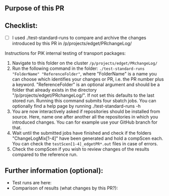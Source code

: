 ## Purpose of this PR

## Checklist:

- [ ] I used ./test-standard-runs to compare and archive the changes introduced by this PR in /p/projects/edget/PRchangeLog/

Instructions for PIK internal testing of transport packages:

  1.  Navigate to this folder on the cluster `/p/projects/edget/PRchangeLog/`
  2.  Run the following command in the folder: `./test-standard-runs "FolderName" "ReferenceFolder"`, where "FolderName" is a name you can choose which identifies your changes or PR, i.e. the PR number plus a keyword. "ReferenceFolder" is an optional argument and should be a folder that already exists in the directory "/p/projects/edget/PRchangeLog/". If not set this defaults to the last stored run. 
      Running this command submits four sbatch jobs. You can optionally find a help page by running ./test-standard-runs -h
  3.  You are now interactively asked if repositories should be installed from source. Here, name one after another all the repositories in which you introduced changes. You can for example use your GitHub branch for that.
  4.  Wait until the submitted jobs have finished and check if the folders "ChangeLogMix[1-4]" have been generated and hold a compScen each.  You can check the `testScen[1-4]_edgetPR*.out` files in case of errors.
  5.  Check the compScen if you wish to review changes of the results compared to the reference run.


## Further information (optional):

* Test runs are here: 
* Comparison of results (what changes by this PR?): 

